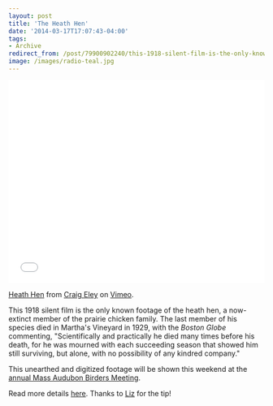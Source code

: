 ```yaml
---
layout: post 
title: 'The Heath Hen' 
date: '2014-03-17T17:07:43-04:00' 
tags: 
- Archive 
redirect_from: /post/79900902240/this-1918-silent-film-is-the-only-known-footage-of/
image: /images/radio-teal.jpg 
---
```


<iframe src="//player.vimeo.com/video/89341830" width="100%" height="400" frameborder="0" webkitallowfullscreen mozallowfullscreen allowfullscreen></iframe> <p><a href="http://vimeo.com/89341830">Heath Hen</a> from <a href="http://vimeo.com/user18975251">Craig Eley</a> on <a href="https://vimeo.com">Vimeo</a>.</p>

This 1918 silent film is the only known footage of the heath hen, a now-extinct member of the prairie chicken family. The last member of his species died in Martha's Vineyard in 1929, with the _Boston Globe_ commenting, "Scientifically and practically he died many times before his death, for he was mourned with each succeeding season that showed him still surviving, but alone, with no possibility of any kindred company."

This unearthed and digitized footage will be shown this weekend at the [annual Mass Audubon Birders Meeting][1].

Read more details [here][2]. Thanks to [Liz][3] for the tip!

[1]: http://www.massaudubon.org/get-outdoors/birds-birding/birders-meeting
[2]: http://www.bostonglobe.com/metro/2014/03/07/long-extinct-heath-hen-comes-life-archival-film/X9zKEdB6dvH71Pt6rB2tFL/story.html?s_campaign=sm_tw
[3]: https://twitter.com/elizwyckoff
  